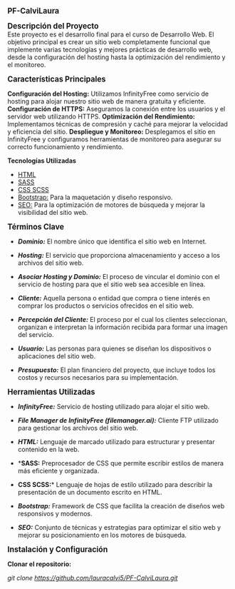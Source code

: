 <span style="font-size:larger;">**PF-CalviLaura**</span> 

<span style="font-size:larger;">**Descripción del Proyecto**</span>  
Este proyecto es el desarrollo final para el curso de Desarrollo Web. El objetivo principal es crear un sitio web completamente funcional que implemente varias tecnologías y mejores prácticas de desarrollo web, desde la configuración del hosting hasta la optimización del rendimiento y el monitoreo.

<span style="font-size:larger;">**Características Principales**</span>

**Configuración del Hosting:** Utilizamos InfinityFree como servicio de hosting para alojar nuestro sitio web de manera gratuita y eficiente.
**Configuración de HTTPS:** Aseguramos la conexión entre los usuarios y el servidor web utilizando HTTPS.
**Optimización del Rendimiento:** Implementamos técnicas de compresión y caché para mejorar la velocidad y eficiencia del sitio.
**Despliegue y Monitoreo:** Desplegamos el sitio en InfinityFree y configuramos herramientas de monitoreo para asegurar su correcto funcionamiento y rendimiento.

**Tecnologías Utilizadas**
- <u>HTML</u>
- <u>SASS</u>
- <u>CSS SCSS</u>
- <u>Bootstrap:</u> Para la maquetación y diseño responsivo.
- <u>SEO:</u> Para la optimización de motores de búsqueda y mejorar la visibilidad del sitio web.

<span style="font-size:larger;">**Términos Clave**</span>  

- ***Dominio:*** El nombre único que identifica el sitio web en Internet.

- ***Hosting:*** El servicio que proporciona almacenamiento y acceso a los archivos del sitio web.

- ***Asociar Hosting y Dominio:*** El proceso de vincular el dominio con el servicio de hosting para que el sitio web sea accesible en línea.

- ***Cliente:*** Aquella persona o entidad que compra o tiene interés en comprar los productos o servicios ofrecidos en el sitio web.

- ***Percepción del Cliente:*** El proceso por el cual los clientes seleccionan, organizan e interpretan la información recibida para formar una imagen del servicio.

- ***Usuario:*** Las personas para quienes se diseñan los dispositivos o aplicaciones del sitio web.

- ***Presupuesto:*** El plan financiero del proyecto, que incluye todos los costos y recursos necesarios para su implementación.

<span style="font-size:larger;">**Herramientas Utilizadas**</span> 

- ***InfinityFree:*** Servicio de hosting utilizado para alojar el sitio web.

- ***File Manager de InfinityFree (filemanager.ai):*** Cliente FTP utilizado para gestionar los archivos del sitio web.

- ***HTML:*** Lenguaje de marcado utilizado para estructurar y presentar contenido en la web.

- ***SASS:** Preprocesador de CSS que permite escribir estilos de manera más eficiente y organizada.

- **CSS SCSS:*** Lenguaje de hojas de estilo utilizado para describir la presentación de un documento escrito en HTML.

- ***Bootstrap:*** Framework de CSS que facilita la creación de diseños web responsivos y modernos.

- ***SEO:*** Conjunto de técnicas y estrategias para optimizar el sitio web y mejorar su posicionamiento en los motores de búsqueda.

<span style="font-size:larger;">**Instalación y Configuración**</span> 

**Clonar el repositorio:**

*git clone https://github.com/lauracalvi5/PF-CalviLaura.git*
